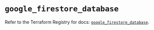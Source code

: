 # `google_firestore_database`

Refer to the Terraform Registry for docs: [`google_firestore_database`](https://registry.terraform.io/providers/hashicorp/google-beta/6.48.0/docs/resources/google_firestore_database).
